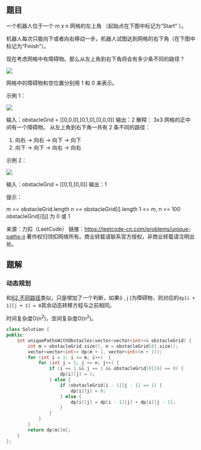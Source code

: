 ## 题目

一个机器人位于一个 m x n 网格的左上角 （起始点在下图中标记为“Start” ）。

机器人每次只能向下或者向右移动一步。机器人试图达到网格的右下角（在下图中标记为“Finish”）。

现在考虑网格中有障碍物。那么从左上角到右下角将会有多少条不同的路径？

![](https://assets.leetcode-cn.com/aliyun-lc-upload/uploads/2018/10/22/robot_maze.png)

网格中的障碍物和空位置分别用 1 和 0 来表示。

 

示例 1：

![](https://assets.leetcode.com/uploads/2020/11/04/robot1.jpg)


输入：obstacleGrid = [[0,0,0],[0,1,0],[0,0,0]]
输出：2
解释：
3x3 网格的正中间有一个障碍物。
从左上角到右下角一共有 2 条不同的路径：
1. 向右 -> 向右 -> 向下 -> 向下
2. 向下 -> 向下 -> 向右 -> 向右

示例 2：

![](https://assets.leetcode.com/uploads/2020/11/04/robot2.jpg)


输入：obstacleGrid = [[0,1],[0,0]]
输出：1


提示：

m == obstacleGrid.length
n == obstacleGrid[i].length
1 <= m, n <= 100
obstacleGrid[i][j] 为 0 或 1

来源：力扣（LeetCode）
链接：https://leetcode-cn.com/problems/unique-paths-ii
著作权归领扣网络所有。商业转载请联系官方授权，非商业转载请注明出处。

## 题解

### 动态规划

和[62.不同路径](62.不同路径(mid).md)类似，只是增加了一个判断，如果(i , j )为障碍物，则对应的`dp[i + 1][j + 1] = 0`其余动态转移方程与之前相同。

时间复杂度O(n<sup>2</sup>)，空间复杂度O(n<sup>2</sup>)。

```c++
class Solution {
public:
    int uniquePathsWithObstacles(vector<vector<int>>& obstacleGrid) {
        int m = obstacleGrid.size(), n = obstacleGrid[0].size();
        vector<vector<int>> dp(m + 1, vector<int>(n + 1));
        for (int i = 1; i <= m; i++)  {
            for (int j = 1; j <= n; j++) {
                if (i == 1 && j == 1 && obstacleGrid[0][0] == 0) {
                    dp[i][j] = 1;
                } else {
                    if (obstacleGrid[i - 1][j - 1] == 1) {
                        dp[i][j] = 0;
                    } else {
                        dp[i][j] = dp[i - 1][j] + dp[i][j - 1];
                    }
                }
            }
        }
        return dp[m][n];
    }
};
```

